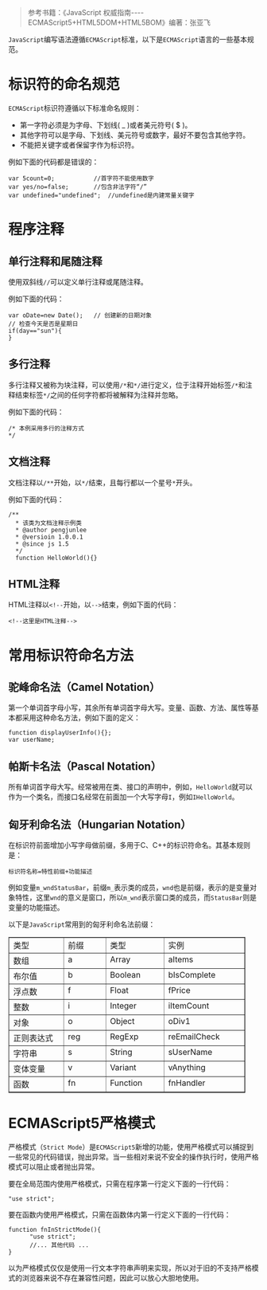 > 参考书籍：《JavaScript 权威指南----ECMAScript5+HTML5DOM+HTML5BOM》编著：张亚飞  

`JavaScript`编写语法遵循`ECMAScript`标准，以下是`ECMAScript`语言的一些基本规范。  

# 标识符的命名规范
`ECMAScript`标识符遵循以下标准命名规则：

- 第一字符必须是为字母、下划线( _ )或者美元符号( $ )。
- 其他字符可以是字母、下划线、美元符号或数字，最好不要包含其他字符。
- 不能把关键字或者保留字作为标识符。

例如下面的代码都是错误的： 

	var 5count=0; 			//首字符不能使用数字
	var yes/no=false;		//包含非法字符“/”
	var undefined="undefined";	//undefined是内建常量关键字

# 程序注释
## 单行注释和尾随注释

使用双斜线`//`可以定义单行注释或尾随注释。

例如下面的代码： 

	var oDate=new Date(); 	// 创建新的日期对象
	// 检查今天是否是星期日
	if(day=="sun"){
	}
## 多行注释

多行注释又被称为块注释，可以使用`/*`和`*/`进行定义，位于注释开始标签`/*`和注释结束标签`*/`之间的任何字符都将被解释为注释并忽略。

例如下面的代码： 

	/* 本例采用多行的注释方式
	*/

## 文档注释

文档注释以`/**`开始，以`*/`结束，且每行都以一个星号`*`开头。

例如下面的代码： 

	/**
	  * 该类为文档注释示例类
	  * @author pengjunlee
	  * @versioin 1.0.0.1
	  * @since js 1.5
	  */	 
	  function HelloWorld(){}

## HTML注释

HTML注释以`<!--`开始，以`-->`结束，例如下面的代码： 

	<!--这里是HTML注释-->

# 常用标识符命名方法
## 驼峰命名法（Camel Notation）

第一个单词首字母小写，其余所有单词首字母大写。变量、函数、方法、属性等基本都采用这种命名方法，例如下面的定义： 

	function displayUserInfo(){};
	var userName;

## 帕斯卡名法（Pascal Notation）

所有单词首字母大写。经常被用在类、接口的声明中，例如，`HelloWorld`就可以作为一个类名，而接口名经常在前面加一个大写字母`I`，例如`IHelloWorld`。

## 匈牙利命名法（Hungarian Notation）

在标识符前面增加小写字母做前缀，多用于C、C++的标识符命名。其基本规则是：

	标识符名称=特性前缀+功能描述

例如变量`m_wndStatusBar`，前缀`m_`表示类的成员，`wnd`也是前缀，表示的是变量对象特性，这里`wnd`的意义是窗口，所以`m_wnd`表示窗口类的成员，而`StatusBar`则是变量的功能描述。

以下是`JavaScript`常用到的匈牙利命名法前缀： 

<table border="1" cellpadding="0" cellspacing="0" style="width:477px;"><tbody><tr><td style="vertical-align:top;width:121px;">类型</td>
	<td style="vertical-align:top;width:83px;">前缀</td>
	<td style="vertical-align:top;width:113px;">类型</td>
	<td style="vertical-align:top;width:160px;">实例</td>
</tr><tr><td style="vertical-align:top;width:121px;">数组</td>
	<td style="vertical-align:top;width:83px;">a</td>
	<td style="vertical-align:top;width:113px;">Array</td>
	<td style="vertical-align:top;width:160px;">aItems</td>
</tr><tr><td style="vertical-align:top;width:121px;">布尔值</td>
	<td style="vertical-align:top;width:83px;">b</td>
	<td style="vertical-align:top;width:113px;">Boolean</td>
	<td style="vertical-align:top;width:160px;">bIsComplete</td>
</tr><tr><td style="vertical-align:top;width:121px;">浮点数</td>
	<td style="vertical-align:top;width:83px;">f</td>
	<td style="vertical-align:top;width:113px;">Float</td>
	<td style="vertical-align:top;width:160px;">fPrice</td>
</tr><tr><td style="vertical-align:top;width:121px;">整数</td>
	<td style="vertical-align:top;width:83px;">i</td>
	<td style="vertical-align:top;width:113px;">Integer</td>
	<td style="vertical-align:top;width:160px;">iItemCount</td>
</tr><tr><td style="vertical-align:top;width:121px;">对象</td>
	<td style="vertical-align:top;width:83px;">o</td>
	<td style="vertical-align:top;width:113px;">Object</td>
	<td style="vertical-align:top;width:160px;">oDiv1</td>
</tr><tr><td style="vertical-align:top;width:121px;">正则表达式</td>
	<td style="vertical-align:top;width:83px;">reg</td>
	<td style="vertical-align:top;width:113px;">RegExp</td>
	<td style="vertical-align:top;width:160px;">reEmailCheck</td>
</tr><tr><td style="vertical-align:top;width:121px;">字符串</td>
	<td style="vertical-align:top;width:83px;">s</td>
	<td style="vertical-align:top;width:113px;">String</td>
	<td style="vertical-align:top;width:160px;">sUserName</td>
</tr><tr><td style="vertical-align:top;width:121px;">变体变量</td>
	<td style="vertical-align:top;width:83px;">v</td>
	<td style="vertical-align:top;width:113px;">Variant</td>
	<td style="vertical-align:top;width:160px;">vAnything</td>
</tr><tr><td style="vertical-align:top;width:121px;">函数</td>
	<td style="vertical-align:top;width:83px;">fn</td>
	<td style="vertical-align:top;width:113px;">Function</td>
	<td style="vertical-align:top;width:160px;">fnHandler</td>
</tr></tbody></table>

# ECMAScript5严格模式
严格模式（`Strict Mode`）是`ECMAScript5`新增的功能，使用严格模式可以捕捉到一些常见的代码错误，抛出异常。当一些相对来说不安全的操作执行时，使用严格模式可以阻止或者抛出异常。

要在全局范围内使用严格模式，只需在程序第一行定义下面的一行代码： 

	"use strict";

要在函数内使用严格模式，只需在函数体内第一行定义下面的一行代码：  

	function fnInStrictMode(){
	      "use strict";
	      //... 其他代码 ...
	}

以为严格模式仅仅是使用一行文本字符串声明来实现，所以对于旧的不支持严格模式的浏览器来说不存在兼容性问题，因此可以放心大胆地使用。
